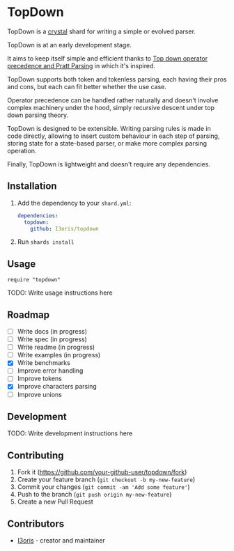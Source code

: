 # TopDown

TopDown is a [crystal](https://crystal-lang.org) shard for writing a simple or evolved parser.

TopDown is at an early development stage.

It aims to keep itself simple and efficient thanks to [Top down operator precedence and Pratt Parsing](https://en.wikipedia.org/wiki/Operator-precedence_parser) in which it's inspired.

TopDown supports both token and tokenless parsing, each having their pros and cons, but each can fit better whether the use case.

Operator precedence can be handled rather naturally and doesn't involve complex machinery under the hood, simply recursive descent under top down parsing theory.

<!-- This lead TopDown to be very fast. (benchmark are not yet ready) -->

TopDown is designed to be extensible. Writing parsing rules is made in code directly, allowing to insert custom behaviour in each step of parsing, storing state for a state-based parser, or make more complex parsing operation.

Finally, TopDown is lightweight and doesn't require any dependencies.

## Installation

1. Add the dependency to your `shard.yml`:

   ```yaml
   dependencies:
     topdown:
       github: I3oris/topdown
   ```

2. Run `shards install`

## Usage

```crystal
require "topdown"
```

TODO: Write usage instructions here

## Roadmap

- [ ] Write docs (in progress)
- [ ] Write spec (in progress)
- [ ] Write readme (in progress)
- [ ] Write examples (in progress)
- [x] Write benchmarks
- [ ] Improve error handling
- [ ] Improve tokens
- [x] Improve characters parsing
- [ ] Improve unions

## Development

TODO: Write development instructions here

## Contributing

1. Fork it (<https://github.com/your-github-user/topdown/fork>)
2. Create your feature branch (`git checkout -b my-new-feature`)
3. Commit your changes (`git commit -am 'Add some feature'`)
4. Push to the branch (`git push origin my-new-feature`)
5. Create a new Pull Request

## Contributors

- [I3oris](https://github.com/your-github-user) - creator and maintainer
